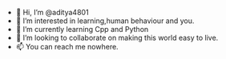 - 👋 Hi, I’m @aditya4801
- 👀 I’m interested in learning,human behaviour and you. 
- 🌱 I’m currently learning Cpp and Python
- 💞️ I’m looking to collaborate on making this world easy to live.
- 📫 You can reach me nowhere.

<!---
aditya4801/aditya4801 is a ✨ special ✨ repository because its `README.md` (this file) appears on your GitHub profile.
You can click the Preview link to take a look at your changes.
--->
